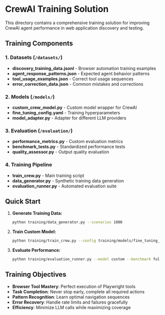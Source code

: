 # CrewAI Training Solution

This directory contains a comprehensive training solution for improving CrewAI agent performance in web application discovery and testing.

## Training Components

### 1. **Datasets** (`/datasets/`)
- **discovery_training_data.jsonl** - Browser automation training examples
- **agent_response_patterns.json** - Expected agent behavior patterns
- **tool_usage_examples.json** - Correct tool usage sequences
- **error_correction_data.json** - Common mistakes and corrections

### 2. **Models** (`/models/`)
- **custom_crew_model.py** - Custom model wrapper for CrewAI
- **fine_tuning_config.yaml** - Training hyperparameters
- **model_adapter.py** - Adapter for different LLM providers

### 3. **Evaluation** (`/evaluation/`)
- **performance_metrics.py** - Custom evaluation metrics
- **benchmark_tests.py** - Standardized performance tests
- **quality_assessor.py** - Output quality evaluation

### 4. **Training Pipeline**
- **train_crew.py** - Main training script
- **data_generator.py** - Synthetic training data generation
- **evaluation_runner.py** - Automated evaluation suite

## Quick Start

1. **Generate Training Data:**
   ```bash
   python training/data_generator.py --scenarios 1000
   ```

2. **Train Custom Model:**
   ```bash
   python training/train_crew.py --config training/models/fine_tuning_config.yaml
   ```

3. **Evaluate Performance:**
   ```bash
   python training/evaluation_runner.py --model custom --benchmark full
   ```

## Training Objectives

- **Browser Tool Mastery**: Perfect execution of Playwright tools
- **Task Completion**: Never stop early, complete all required actions
- **Pattern Recognition**: Learn optimal navigation sequences
- **Error Recovery**: Handle rate limits and failures gracefully
- **Efficiency**: Minimize LLM calls while maximizing coverage
